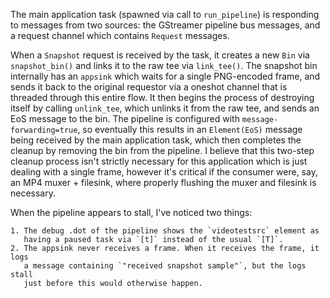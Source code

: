The main application task (spawned via call to `run_pipeline`) is responding to
messages from two sources: the GStreamer pipeline bus messages, and a request
channel which contains `Request` messages.

When a `Snapshot` request is received by the task, it creates a new `Bin` via
`snapshot_bin()` and links it to the raw tee via `link_tee()`. The snapshot bin
internally has an `appsink` which waits for a single PNG-encoded frame, and
sends it back to the original requestor via a oneshot channel that is threaded
through this entire flow. It then begins the process of destroying itself by
calling `unlink_tee`, which unlinks it from the raw tee, and sends an EoS
message to the bin. The pipeline is configured with `message-forwarding=true`,
so eventually this results in an `Element(EoS)` message being received by the
main application task, which then completes the cleanup by removing the bin
from the pipeline. I believe that this two-step cleanup process isn't strictly
necessary for this application which is just dealing with a single frame,
however it's critical if the consumer were, say, an MP4 muxer + filesink, where
properly flushing the muxer and filesink is necessary.

When the pipeline appears to stall, I've noticed two things:

    1. The debug .dot of the pipeline shows the `videotestsrc` element as
       having a paused task via `[t]` instead of the usual `[T]`.
    2. The appsink never receives a frame. When it receives the frame, it logs
       a message containing `"received snapshot sample"`, but the logs stall
       just before this would otherwise happen.
